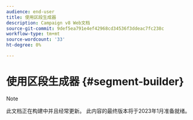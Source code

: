 ```yaml
---
audience: end-user
title: 使用区段生成器
description: Campaign v8 Web文档
source-git-commit: 9def5ea791e4ef42968cd34536f3ddeac7fc238c
workflow-type: tm+mt
source-wordcount: '33'
ht-degree: 0%

---
```


# 使用区段生成器 {#segment-builder}

>[!NOTE]
>
>此文档正在构建中并且经常更新。 此内容的最终版本将于2023年1月准备就绪。


